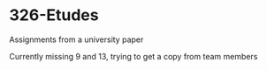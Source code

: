 # 326-Etudes
Assignments from a university paper

Currently missing 9 and 13, trying to get a copy from team members
